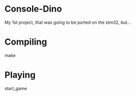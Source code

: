 # Console-Dino 
My 1st project, that was going to be ported on the stm32, but...
# Compiling
make
# Playing
start_game
